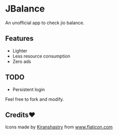 # JBalance

An unofficial app to check jio balance.

## Features

- Lighter
- Less resource consumption
- Zero ads

## TODO

- Persistent login 

Feel free to fork and modify. 

## Credits❤️
<div>Icons made by <a href="https://www.flaticon.com/authors/kiranshastry" title="Kiranshastry">Kiranshastry</a> from <a href="https://www.flaticon.com/" title="Flaticon">www.flaticon.com</a></div>

